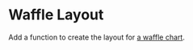 # Waffle Layout

Add a function to create the layout for [a waffle chart](https://en.wikipedia.org/wiki/Pie_chart#Square_chart_/_Waffle_chart).
